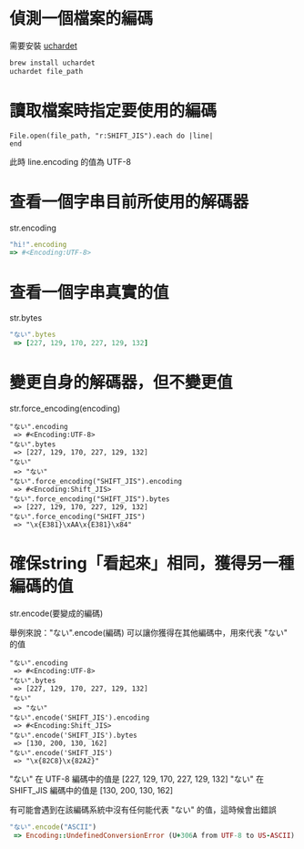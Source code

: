 # 偵測一個檔案的編碼

需要安裝 [uchardet](https://www.freedesktop.org/wiki/Software/uchardet/)

```bash
brew install uchardet
uchardet file_path
```

# 讀取檔案時指定要使用的編碼

```
File.open(file_path, "r:SHIFT_JIS").each do |line|
end
```

此時 line.encoding 的值為 UTF-8

# 查看一個字串目前所使用的解碼器

str.encoding

```ruby
"hi!".encoding
=> #<Encoding:UTF-8>
```

# 查看一個字串真實的值

str.bytes

```ruby
"ない".bytes
 => [227, 129, 170, 227, 129, 132]
```

# 變更自身的解碼器，但不變更值

str.force_encoding(encoding)

```
"ない".encoding
 => #<Encoding:UTF-8>
"ない".bytes
 => [227, 129, 170, 227, 129, 132]
"ない"
 => "ない"
"ない".force_encoding("SHIFT_JIS").encoding
 => #<Encoding:Shift_JIS>
"ない".force_encoding("SHIFT_JIS").bytes
 => [227, 129, 170, 227, 129, 132]
"ない".force_encoding("SHIFT_JIS")
 => "\x{E381}\xAA\x{E381}\x84"
```

# 確保string「看起來」相同，獲得另一種編碼的值

str.encode(要變成的編碼)

舉例來說："ない".encode(編碼) 可以讓你獲得在其他編碼中，用來代表 "ない" 的值

```
"ない".encoding
 => #<Encoding:UTF-8>
"ない".bytes
 => [227, 129, 170, 227, 129, 132]
"ない"
 => "ない"
"ない".encode('SHIFT_JIS').encoding
 => #<Encoding:Shift_JIS>
"ない".encode('SHIFT_JIS').bytes
 => [130, 200, 130, 162]
"ない".encode('SHIFT_JIS')
 => "\x{82C8}\x{82A2}"
```

"ない" 在 UTF-8 編碼中的值是 [227, 129, 170, 227, 129, 132]
"ない" 在 SHIFT_JIS 編碼中的值是 [130, 200, 130, 162]

有可能會遇到在該編碼系統中沒有任何能代表 "ない" 的值，這時候會出錯誤

```ruby
"ない".encode("ASCII")
 => Encoding::UndefinedConversionError (U+306A from UTF-8 to US-ASCII)
```